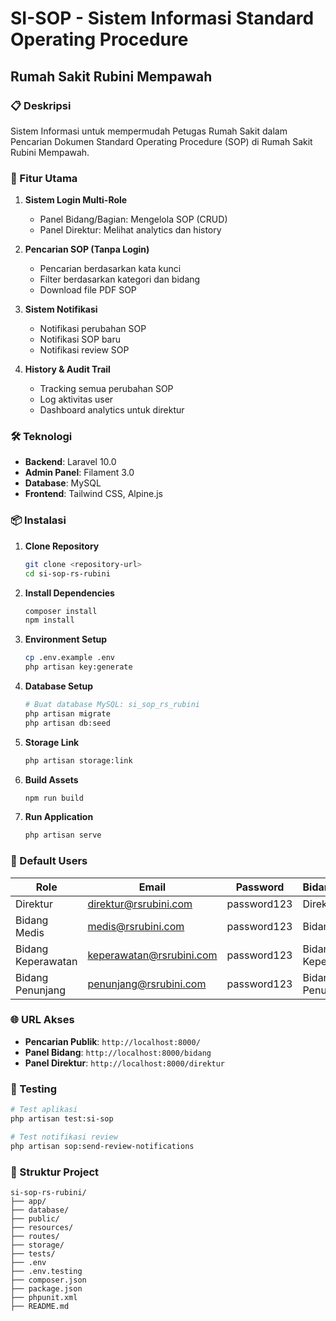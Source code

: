 # SI-SOP - Sistem Informasi Standard Operating Procedure
## Rumah Sakit Rubini Mempawah

### 📋 Deskripsi
Sistem Informasi untuk mempermudah Petugas Rumah Sakit dalam Pencarian Dokumen Standard Operating Procedure (SOP) di Rumah Sakit Rubini Mempawah.

### 🚀 Fitur Utama
1. **Sistem Login Multi-Role**
   - Panel Bidang/Bagian: Mengelola SOP (CRUD)
   - Panel Direktur: Melihat analytics dan history

2. **Pencarian SOP (Tanpa Login)**
   - Pencarian berdasarkan kata kunci
   - Filter berdasarkan kategori dan bidang
   - Download file PDF SOP

3. **Sistem Notifikasi**
   - Notifikasi perubahan SOP
   - Notifikasi SOP baru
   - Notifikasi review SOP

4. **History & Audit Trail**
   - Tracking semua perubahan SOP
   - Log aktivitas user
   - Dashboard analytics untuk direktur

### 🛠️ Teknologi
- **Backend**: Laravel 10.0
- **Admin Panel**: Filament 3.0
- **Database**: MySQL
- **Frontend**: Tailwind CSS, Alpine.js

### 📦 Instalasi

1. **Clone Repository**
   ```bash
   git clone <repository-url>
   cd si-sop-rs-rubini
   ```

2. **Install Dependencies**
   ```bash
   composer install
   npm install
   ```

3. **Environment Setup**
   ```bash
   cp .env.example .env
   php artisan key:generate
   ```

4. **Database Setup**
   ```bash
   # Buat database MySQL: si_sop_rs_rubini
   php artisan migrate
   php artisan db:seed
   ```

5. **Storage Link**
   ```bash
   php artisan storage:link
   ```

6. **Build Assets**
   ```bash
   npm run build
   ```

7. **Run Application**
   ```bash
   php artisan serve
   ```

### 👥 Default Users

| Role | Email | Password | Bidang/Bagian |
|------|-------|----------|---------------|
| Direktur | direktur@rsrubini.com | password123 | Direktur |
| Bidang Medis | medis@rsrubini.com | password123 | Bidang Medis |
| Bidang Keperawatan | keperawatan@rsrubini.com | password123 | Bidang Keperawatan |
| Bidang Penunjang | penunjang@rsrubini.com | password123 | Bidang Penunjang |

### 🌐 URL Akses

- **Pencarian Publik**: `http://localhost:8000/`
- **Panel Bidang**: `http://localhost:8000/bidang`
- **Panel Direktur**: `http://localhost:8000/direktur`

### 🧪 Testing

```bash
# Test aplikasi
php artisan test:si-sop

# Test notifikasi review
php artisan sop:send-review-notifications
```

### 📁 Struktur Project
```
si-sop-rs-rubini/
├── app/
├── database/
├── public/
├── resources/
├── routes/
├── storage/
├── tests/
├── .env
├── .env.testing
├── composer.json
├── package.json
├── phpunit.xml
├── README.md
```